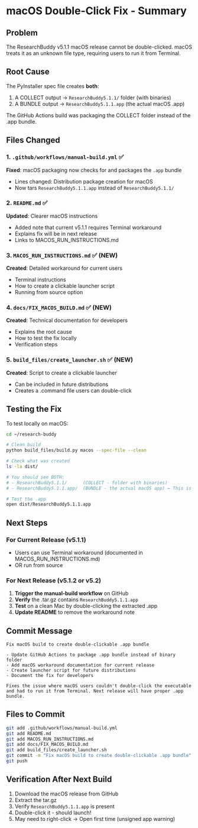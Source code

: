 # macOS Double-Click Fix - Summary

## Problem
The ResearchBuddy v5.1.1 macOS release cannot be double-clicked. macOS treats it as an unknown file type, requiring users to run it from Terminal.

## Root Cause
The PyInstaller spec file creates **both**:
1. A COLLECT output → `ResearchBuddy5.1.1/` folder (with binaries)
2. A BUNDLE output → `ResearchBuddy5.1.1.app` (the actual macOS .app)

The GitHub Actions build was packaging the COLLECT folder instead of the .app bundle.

## Files Changed

### 1. `.github/workflows/manual-build.yml` ✅
**Fixed**: macOS packaging now checks for and packages the `.app` bundle
- Lines changed: Distribution package creation for macOS
- Now tars `ResearchBuddy5.1.1.app` instead of `ResearchBuddy5.1.1/`

### 2. `README.md` ✅  
**Updated**: Clearer macOS instructions
- Added note that current v5.1.1 requires Terminal workaround
- Explains fix will be in next release
- Links to MACOS_RUN_INSTRUCTIONS.md

### 3. `MACOS_RUN_INSTRUCTIONS.md` ✅ (NEW)
**Created**: Detailed workaround for current users
- Terminal instructions
- How to create a clickable launcher script
- Running from source option

### 4. `docs/FIX_MACOS_BUILD.md` ✅ (NEW)
**Created**: Technical documentation for developers
- Explains the root cause
- How to test the fix locally
- Verification steps

### 5. `build_files/create_launcher.sh` ✅ (NEW)
**Created**: Script to create a clickable launcher
- Can be included in future distributions
- Creates a .command file users can double-click

## Testing the Fix

To test locally on macOS:

```bash
cd ~/research-buddy

# Clean build
python build_files/build.py macos --spec-file --clean

# Check what was created
ls -la dist/

# You should see BOTH:
# - ResearchBuddy5.1.1/      (COLLECT - folder with binaries)
# - ResearchBuddy5.1.1.app/  (BUNDLE - the actual macOS app) ← This is what we want!

# Test the .app
open dist/ResearchBuddy5.1.1.app
```

## Next Steps

### For Current Release (v5.1.1)
- Users can use Terminal workaround (documented in MACOS_RUN_INSTRUCTIONS.md)
- OR run from source

### For Next Release (v5.1.2 or v5.2)
1. **Trigger the manual-build workflow** on GitHub
2. **Verify** the .tar.gz contains `ResearchBuddy5.1.1.app`
3. **Test** on a clean Mac by double-clicking the extracted .app
4. **Update README** to remove the workaround note

## Commit Message

```
Fix macOS build to create double-clickable .app bundle

- Update GitHub Actions to package .app bundle instead of binary folder
- Add macOS workaround documentation for current release
- Create launcher script for future distributions
- Document the fix for developers

Fixes the issue where macOS users couldn't double-click the executable
and had to run it from Terminal. Next release will have proper .app bundle.
```

## Files to Commit

```bash
git add .github/workflows/manual-build.yml
git add README.md
git add MACOS_RUN_INSTRUCTIONS.md
git add docs/FIX_MACOS_BUILD.md
git add build_files/create_launcher.sh
git commit -m "Fix macOS build to create double-clickable .app bundle"
git push
```

## Verification After Next Build

1. Download the macOS release from GitHub
2. Extract the tar.gz
3. Verify `ResearchBuddy5.1.1.app` is present
4. Double-click it - should launch!
5. May need to right-click → Open first time (unsigned app warning)
